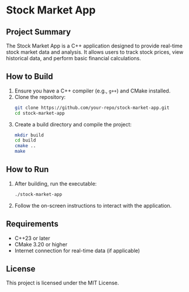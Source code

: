 # Stock Market App

## Project Summary
The Stock Market App is a C++ application designed to provide real-time stock market data and analysis. It allows users to track stock prices, view historical data, and perform basic financial calculations.

## How to Build
1. Ensure you have a C++ compiler (e.g., `g++`) and CMake installed.
2. Clone the repository:
   ```bash
   git clone https://github.com/your-repo/stock-market-app.git
   cd stock-market-app
   ```
3. Create a build directory and compile the project:
   ```bash
   mkdir build
   cd build
   cmake ..
   make
   ```

## How to Run
1. After building, run the executable:
   ```bash
   ./stock-market-app
   ```
2. Follow the on-screen instructions to interact with the application.

## Requirements
- C++23 or later
- CMake 3.20 or higher
- Internet connection for real-time data (if applicable)

## License
This project is licensed under the MIT License.